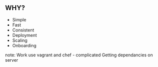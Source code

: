 ## WHY?

+ Simple
+ Fast
+ Consistent
+ Deployment
+ Scaling
+ Onboarding

note:
  Work use vagrant and chef - complicated
  Getting dependancies on server
